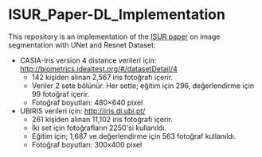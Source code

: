 # ISUR_Paper-DL_Implementation
This repository is an implementation of the [ISUR paper](https://ieeexplore.ieee.org/document/9721475) on image segmentation with UNet and Resnet
Dataset:
*   CASIA-Iris version 4 distance verileri için: http://biometrics.idealtest.org/#/datasetDetail/4
    * 142 kişiden alınan 2,567 iris fotoğrafı içerir.
    * Veriler 2 sete bölünür. Her sette; eğitim için 296, değerlendirme için 99 fotoğraf içerir.
    * Fotoğraf boyutları: 480×640 pixel
*   UBIRIS verileri için: http://iris.di.ubi.pt/
    * 261 kişiden alınan 11,102 iris fotoğrafı içerir.
    * İki set için fotoğrafların 2250'si kullanıldı.
    * Eğitim için; 1,687 ve değerlendirme için 563 fotoğraf kullanıldı.
    * Fotoğraf boyutları: 300x400 pixel
